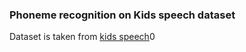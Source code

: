 ### Phoneme recognition on Kids speech dataset
Dataset is taken from
[kids speech](https://www.isip.piconepress.com/projects/speech/databases/kids_speech/)0

